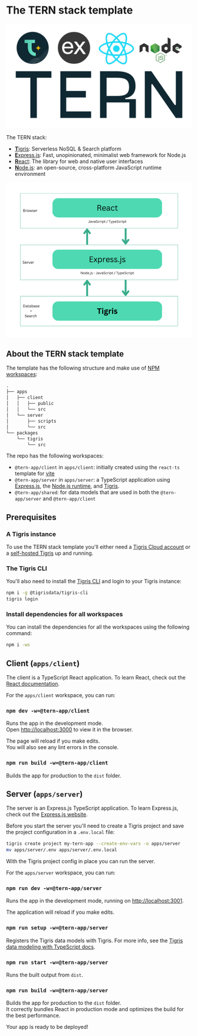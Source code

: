 # The TERN stack template

![The TERN stack logo - Tigris, Express.js, React, and Node.js](./tern-logo-transparent-bg.png)

The TERN stack:

- [**T**igris](https://www.tigrisdata.com?utm_source=github&utm_medium=github&utm_campaign=tern-template):
  Serverless NoSQL & Search platform
- [**E**xpress.js](https://expressjs.com/): Fast, unopinionated, minimalist web
  framework for Node.js
- [**R**eact](https://react.dev/): The library for web and native user
  interfaces
- [**N**ode.js](https://nodejs.org): an open-source, cross-platform JavaScript
  runtime environment

![The TERN stack architecture -  - Tigris, Express.js, React, and Node.js](./tern-stack.png)

## About the TERN stack template

The template has the following structure and make use of
[NPM workspaces](https://docs.npmjs.com/cli/v7/using-npm/workspaces):

```
.
├── apps
│   ├── client
│   │   ├── public
│   │   └── src
│   └── server
│       ├── scripts
│       └── src
└── packages
    └── tigris
        └── src
```

The repo has the following workspaces:

- `@tern-app/client` in `apps/client`: initially created using the `react-ts`
  template for
  [vite](https://vitejs.dev/guide/#scaffolding-your-first-vite-project)
- `@tern-app/server` in `apps/server`: a TypeScript application using
  [Express.js](https://expressjs.com/), the
  [Node.js runtime](https://nodejs.org), and
  [Tigris](https://www.tigrisdata.com?utm_source=github&utm_medium=github&utm_campaign=tern-template).
- `@tern-app/shared`: for data models that are used in both the
  `@tern-app/server` and `@tern-app/client`

## Prerequisites

### A Tigris instance

To use the TERN stack template you'll either need a
[Tigris Cloud account](https://console.preview.tigrisdata.cloud/signup?utm_source=github&utm_medium=github&utm_campaign=tern-template)
or a
[self-hosted Tigris](https://www.tigrisdata.com/docs/concepts/platform/self-host/?utm_source=github&utm_medium=github&utm_campaign=tern-template)
up and running.

### The Tigris CLI

You'll also need to install the
[Tigris CLI](https://github.com/tigrisdata/tigris-cli) and login to your Tigris
instance:

```sh
npm i -g @tigrisdata/tigris-cli
tigris login
```

### Install dependencies for all workspaces

You can install the dependencies for all the workspaces using the following
command:

```sh
npm i -ws
```

## Client (`apps/client`)

The client is a TypeScript React application. To learn React, check out the
[React documentation](https://reactjs.org/).

For the `apps/client` workspace, you can run:

### `npm dev -w=@tern-app/client`

Runs the app in the development mode.\
Open [http://localhost:3000](http://localhost:3000) to view it in the browser.

The page will reload if you make edits.\
You will also see any lint errors in the console.

### `npm run build -w=@tern-app/client`

Builds the app for production to the `dist` folder.

## Server (`apps/server`)

The server is an Express.js TypeScript application. To learn Express.js, check
out the [Express.js website](https://expressjs.com/).

Before you start the server you'll need to create a Tigris project and save the
project configuration in a `.env.local` file:

```sh
tigris create project my-tern-app --create-env-vars -o apps/server
mv apps/server/.env apps/server/.env.local
```

With the Tigris project config in place you can run the server.

For the `apps/server` workspace, you can run:

### `npm run dev -w=@tern-app/server`

Runs the app in the development mode, running on
[http://localhost:3001](http://localhost:3001).

The application will reload if you make edits.

### `npm run setup -w=@tern-app/server`

Registers the Tigris data models with Tigris. For more info, see the
[Tigris data modeling with TypeScript docs](https://www.tigrisdata.com/docs/sdkstools/typescript/database/datamodel/?utm_source=github&utm_medium=github&utm_campaign=tern-template).

### `npm run start -w=@tern-app/server`

Runs the built output from `dist`.

### `npm run build -w=@tern-app/server`

Builds the app for production to the `dist` folder.\
It correctly bundles React in production mode and optimizes the build for the best
performance.

Your app is ready to be deployed!
